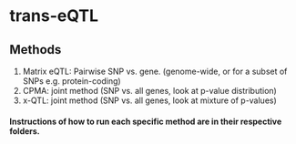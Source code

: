 # trans-eQTL
## Methods
1. Matrix eQTL: Pairwise SNP vs. gene. (genome-wide, or for a subset of SNPs e.g. protein-coding)
2. CPMA: joint method (SNP vs. all genes, look at p-value distribution)
3. x-QTL: joint method (SNP vs. all genes, look at mixture of p-values)

#### Instructions of how to run each specific method are in their respective folders.
